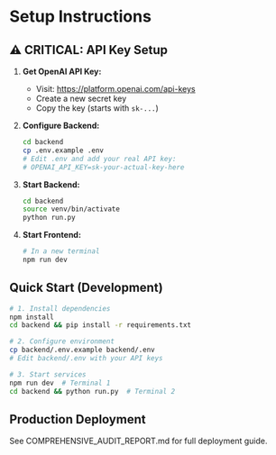 # Setup Instructions

## ⚠️ CRITICAL: API Key Setup

1. **Get OpenAI API Key:**
   - Visit: https://platform.openai.com/api-keys
   - Create a new secret key
   - Copy the key (starts with `sk-...`)

2. **Configure Backend:**
   ```bash
   cd backend
   cp .env.example .env
   # Edit .env and add your real API key:
   # OPENAI_API_KEY=sk-your-actual-key-here
   ```

3. **Start Backend:**
   ```bash
   cd backend
   source venv/bin/activate
   python run.py
   ```

4. **Start Frontend:**
   ```bash
   # In a new terminal
   npm run dev
   ```

## Quick Start (Development)

```bash
# 1. Install dependencies
npm install
cd backend && pip install -r requirements.txt

# 2. Configure environment
cp backend/.env.example backend/.env
# Edit backend/.env with your API keys

# 3. Start services
npm run dev  # Terminal 1
cd backend && python run.py  # Terminal 2
```

## Production Deployment

See COMPREHENSIVE_AUDIT_REPORT.md for full deployment guide.
